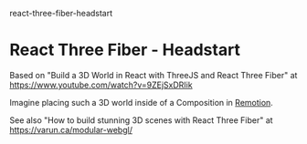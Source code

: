react-three-fiber-headstart
# React Three Fiber - Headstart

Based on "Build a 3D World in React with ThreeJS and React Three Fiber" at https://www.youtube.com/watch?v=9ZEjSxDRIik

Imagine placing such a 3D world inside of a Composition in [Remotion](https://github.com/vanHeemstraSystems/remotion-headstart).

See also "How to build stunning 3D scenes with React Three Fiber" at https://varun.ca/modular-webgl/
